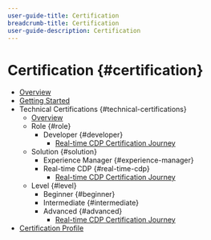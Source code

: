 ```yaml
---
user-guide-title: Certification
breadcrumb-title: Certification
user-guide-description: Certification
---
```


# Certification {#certification}

+ [Overview](overview.md)
+ [Getting Started](getting-started.md)
+ Technical Certifications {#technical-certifications}
  + [Overview](technical-certifications.md)
  + Role {#role}
    + Developer {#developer}
      + [Real-time CDP Certification Journey](journeys/real-time-cdp.md)
  + Solution {#solution}
    + Experience Manager {#experience-manager}
    + Real-time CDP {#real-time-cdp}
      + [Real-time CDP Certification Journey](https://www.google.com)
  + Level {#level}
    + Beginner {#beginner}
    + Intermediate {#intermediate}
    + Advanced {#advanced}
      + [Real-time CDP Certification Journey](https://www.google.com)
+ [Certification Profile](profile.md)

<!--

Articles must be added to this TOC file in order to render.

Use this list format to specify links to articles and section headings that expand and collapse in the left rail of the user guide.

An article link CANNOT be used as a section heading.
-->
